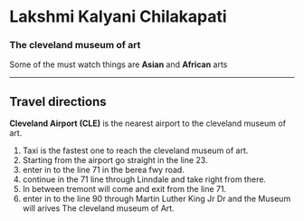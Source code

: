 # Lakshmi Kalyani Chilakapati<br>
### The cleveland museum of art<br>
Some of the must watch things are **Asian** and **African** arts
___
## Travel directions
**Cleveland Airport (CLE)** is the nearest airport to the cleveland museum of art.
1. Taxi is the fastest one to reach the cleveland museum of art.
2. Starting from the airport go straight in the line 23.
3. enter in to the line 71 in the berea fwy road.
4. continue in the 71 line through Linndale and take right from there.
5. In between tremont will come and exit from the line 71.
6. enter in to the line 90 through Martin Luther King Jr Dr and the Museum will arives The cleveland  museum of Art.
